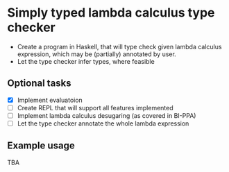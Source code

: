 # Simply typed lambda calculus type checker

- Create a program in Haskell, that will type check given lambda calculus
expression, which may be (partially) annotated by user.
- Let the type checker infer types, where feasible

## Optional tasks

* [x] Implement evaluatoion
* [ ] Create REPL that will support all features implemented
* [ ] Implement lambda calculus desugaring (as covered in BI-PPA)
* [ ] Let the type checker annotate the whole lambda expression

## Example usage

TBA
